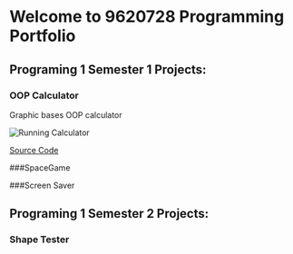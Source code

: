 # Welcome to 9620728 Programming Portfolio

## Programing 1 Semester 1 Projects:

### OOP Calculator

Graphic bases OOP calculator

![Running Calculator]()

[Source Code]()

###SpaceGame

###Screen Saver

## Programing 1 Semester 2 Projects:

### Shape Tester
